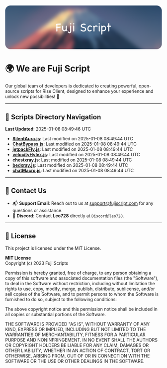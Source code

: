 ![Banner](.github/b.webp)

# 🌍 **We are Fuji Script**

Our global team of developers is dedicated to creating powerful, open-source scripts for Rise Client, designed to enhance your experience and unlock new possibilities! 🌟

---
<!-- SCRIPTS_NAVIGATION_START -->
## 📂 **Scripts Directory Navigation**

**Last Updated**: 2025-01-08 08:49:46 UTC

- **[SilentAura.js](scripts/SilentAura.js)**: Last modified on 2025-01-08 08:49:44 UTC
- **[ChatBypass.js](scripts/ChatBypass.js)**: Last modified on 2025-01-08 08:49:44 UTC
- **[jetpackFly.js](scripts/jetpackFly.js)**: Last modified on 2025-01-08 08:49:44 UTC
- **[velocityHylex.js](scripts/velocityHylex.js)**: Last modified on 2025-01-08 08:49:44 UTC
- **[chestxray.js](scripts/chestxray.js)**: Last modified on 2025-01-08 08:49:44 UTC
- **[bedxray.js](scripts/bedxray.js)**: Last modified on 2025-01-08 08:49:44 UTC
- **[chatMacro.js](scripts/chatMacro.js)**: Last modified on 2025-01-08 08:49:44 UTC

<!-- SCRIPTS_NAVIGATION_END -->

---

## 💬 **Contact Us**  
- 📬 **Support Email**: Reach out to us at [support@fujiscript.com](mailto:support@fujiscript.com) for any questions or assistance.  
- 💬 **Discord**: Contact **Leo728** directly at `Discord@leo728`.

---

## 📜 **License**

This project is licensed under the MIT License.  

**MIT License**  
Copyright (c) 2023 Fuji Scripts  

Permission is hereby granted, free of charge, to any person obtaining a copy of this software and associated documentation files (the "Software"), to deal in the Software without restriction, including without limitation the rights to use, copy, modify, merge, publish, distribute, sublicense, and/or sell copies of the Software, and to permit persons to whom the Software is furnished to do so, subject to the following conditions:  

The above copyright notice and this permission notice shall be included in all copies or substantial portions of the Software.  

THE SOFTWARE IS PROVIDED "AS IS", WITHOUT WARRANTY OF ANY KIND, EXPRESS OR IMPLIED, INCLUDING BUT NOT LIMITED TO THE WARRANTIES OF MERCHANTABILITY, FITNESS FOR A PARTICULAR PURPOSE AND NONINFRINGEMENT. IN NO EVENT SHALL THE AUTHORS OR COPYRIGHT HOLDERS BE LIABLE FOR ANY CLAIM, DAMAGES OR OTHER LIABILITY, WHETHER IN AN ACTION OF CONTRACT, TORT OR OTHERWISE, ARISING FROM, OUT OF OR IN CONNECTION WITH THE SOFTWARE OR THE USE OR OTHER DEALINGS IN THE SOFTWARE.  
